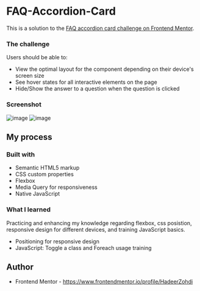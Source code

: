 # FAQ-Accordion-Card

This is a solution to the [FAQ accordion card challenge on Frontend Mentor](https://www.frontendmentor.io/challenges/faq-accordion-card-XlyjD0Oam).

### The challenge

Users should be able to:

- View the optimal layout for the component depending on their device's screen size
- See hover states for all interactive elements on the page
- Hide/Show the answer to a question when the question is clicked

### Screenshot

![image](https://user-images.githubusercontent.com/83997906/161680300-1be61ba4-a96b-42cd-a016-974c2dcfec08.png)
![image](https://user-images.githubusercontent.com/83997906/161680437-f5b19c33-3c02-4c18-a13c-fc42f41ce7e5.png)


## My process

### Built with

- Semantic HTML5 markup
- CSS custom properties
- Flexbox
- Media Query for responsiveness
- Native JavaScript

### What I learned

Practicing and enhancing my knowledge regarding flexbox, css posistion, responsive design for different devices, and training JavaScript basics.
- Positioning for responsive design
- JavaScript: Toggle a class and Foreach usage training


## Author

- Frontend Mentor - https://www.frontendmentor.io/profile/HadeerZohdi
